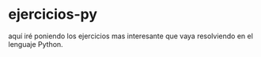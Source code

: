 # ejercicios-py
aquí iré poniendo los ejercicios mas interesante que vaya resolviendo en el lenguaje Python. 
